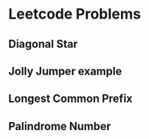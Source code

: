 # Leetcode Problems

## Diagonal Star
## Jolly Jumper example
## Longest Common Prefix
## Palindrome Number

